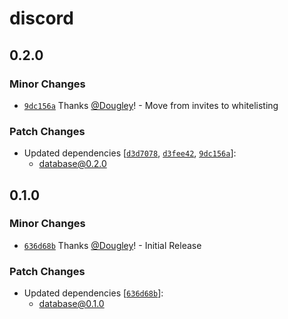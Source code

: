 # discord

## 0.2.0

### Minor Changes

- [`9dc156a`](https://github.com/Dougley/bastion/commit/9dc156a9878ac99c66dee7d1007fa96b59ade455) Thanks [@Dougley](https://github.com/Dougley)! - Move from invites to whitelisting

### Patch Changes

- Updated dependencies [[`d3d7078`](https://github.com/Dougley/bastion/commit/d3d70784dd3ef163dec5199cdc8c9449b6f88a11), [`d3fee42`](https://github.com/Dougley/bastion/commit/d3fee42f5dcdf263faf4406027283478fd613728), [`9dc156a`](https://github.com/Dougley/bastion/commit/9dc156a9878ac99c66dee7d1007fa96b59ade455)]:
  - database@0.2.0

## 0.1.0

### Minor Changes

- [`636d68b`](https://github.com/Dougley/bastion/commit/636d68bf85f8e35ecedf39b0e122096eea71c4a7) Thanks [@Dougley](https://github.com/Dougley)! - Initial Release

### Patch Changes

- Updated dependencies [[`636d68b`](https://github.com/Dougley/bastion/commit/636d68bf85f8e35ecedf39b0e122096eea71c4a7)]:
  - database@0.1.0
